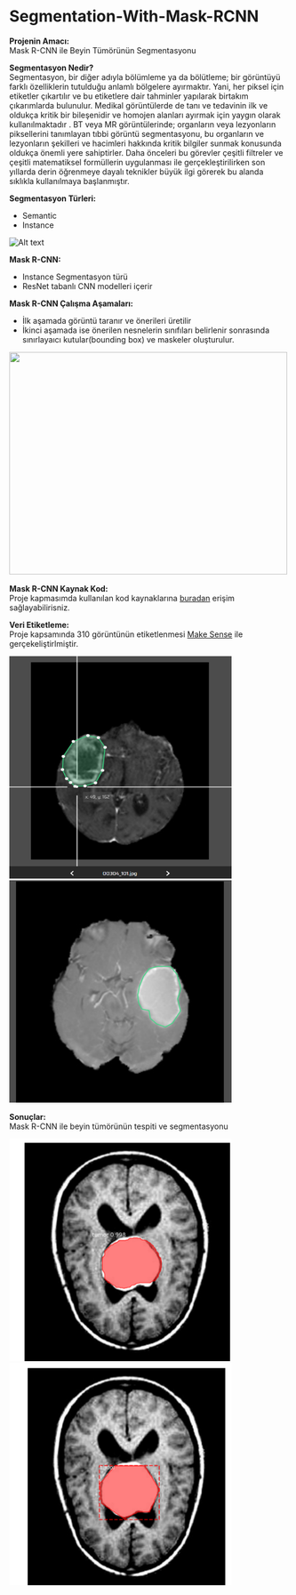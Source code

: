 # Segmentation-With-Mask-RCNN
**Projenin Amacı:** <br>
Mask R-CNN ile Beyin Tümörünün Segmentasyonu <br>

**Segmentasyon Nedir?** <br>
Segmentasyon, bir diğer adıyla bölümleme ya da bölütleme; bir görüntüyü farklı özelliklerin tutulduğu anlamlı bölgelere ayırmaktır. Yani, her piksel için etiketler çıkartılır ve bu etiketlere dair tahminler yapılarak birtakım çıkarımlarda bulunulur. Medikal görüntülerde de tanı ve tedavinin ilk ve oldukça kritik bir bileşenidir ve homojen alanları ayırmak için yaygın olarak kullanılmaktadır . BT veya MR görüntülerinde; organların veya lezyonların piksellerini tanımlayan tıbbi görüntü segmentasyonu, bu organların ve lezyonların şekilleri ve hacimleri hakkında kritik bilgiler sunmak konusunda oldukça önemli yere sahiptirler. Daha önceleri bu görevler çeşitli filtreler ve çeşitli matematiksel formüllerin uygulanması ile gerçekleştirilirken son yıllarda derin öğrenmeye dayalı teknikler büyük ilgi görerek bu alanda sıklıkla kullanılmaya başlanmıştır. <br>

**Segmentasyon Türleri:**
- Semantic
- Instance <br>

<img
  src="https://www.jeremyjordan.me/content/images/2018/05/Screen-Shot-2018-05-30-at-11.35.12-AM-1.png"
  alt="Alt text"
  title="Optional title"> <br>
  
  
  **Mask R-CNN:** 
  - Instance Segmentasyon türü
  - ResNet tabanlı CNN modelleri içerir
  
 **Mask R-CNN Çalışma Aşamaları:**
 - İlk aşamada görüntü taranır ve önerileri üretilir
 - İkinci aşamada ise önerilen nesnelerin sınıfıları belirlenir sonrasında sınırlayaıcı kutular(bounding box) ve maskeler oluşturulur.
 
 <img
  src="https://miro.medium.com/max/1154/0*_p3LGIufAVslUhEw"
  width="500" height="400"> <br>

**Mask R-CNN Kaynak Kod:** <br>
Proje kapmasımda kullanılan kod kaynaklarına [buradan](https://pysource.com/2021/08/10/train-mask-r-cnn-for-image-segmentation-online-free-gpu/) erişim sağlayabilirisniz. 


**Veri Etiketleme:** <br>
Proje kapsamında 310 görüntünün etiketlenmesi [Make Sense](https://www.makesense.ai/) ile gerçekeliştirlmiştir. 

 <img src="https://github.com/lil9991/Segmentation-With-Mask-RCNN/blob/main/img/labell.png"
  width="400" height="400"> 
 <img src="https://github.com/lil9991/Segmentation-With-Mask-RCNN/blob/main/img/label.png"
  width="400" height="400"> <br>
 
 
 **Sonuçlar:** <br>
Mask R-CNN ile beyin tümörünün tespiti ve segmentasyonu 
 
 <img src="https://github.com/lil9991/Segmentation-With-Mask-RCNN/blob/main/img/output.png"
 width="400" height="400"> 
 <img src="https://github.com/lil9991/Segmentation-With-Mask-RCNN/blob/main/img/output2.png"
 width="400" height="400"> <br>
 
   


